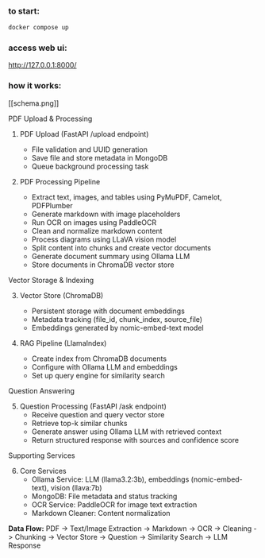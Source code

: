### to start:
```bash
docker compose up
```
### access web ui:
http://127.0.0.1:8000/

### how it works:

[[schema.png]]

PDF Upload & Processing

1. PDF Upload (FastAPI /upload endpoint)
   - File validation and UUID generation
   - Save file and store metadata in MongoDB
   - Queue background processing task

2. PDF Processing Pipeline
   - Extract text, images, and tables using PyMuPDF, Camelot, PDFPlumber
   - Generate markdown with image placeholders
   - Run OCR on images using PaddleOCR
   - Clean and normalize markdown content
   - Process diagrams using LLaVA vision model
   - Split content into chunks and create vector documents
   - Generate document summary using Ollama LLM
   - Store documents in ChromaDB vector store

Vector Storage & Indexing

3. Vector Store (ChromaDB)
   - Persistent storage with document embeddings
   - Metadata tracking (file_id, chunk_index, source_file)
   - Embeddings generated by nomic-embed-text model

4. RAG Pipeline (LlamaIndex)
   - Create index from ChromaDB documents
   - Configure with Ollama LLM and embeddings
   - Set up query engine for similarity search

Question Answering

5. Question Processing (FastAPI /ask endpoint)
   - Receive question and query vector store
   - Retrieve top-k similar chunks
   - Generate answer using Ollama LLM with retrieved context
   - Return structured response with sources and confidence score

Supporting Services

6. Core Services
   - Ollama Service: LLM (llama3.2:3b), embeddings (nomic-embed-text), vision (llava:7b)
   - MongoDB: File metadata and status tracking
   - OCR Service: PaddleOCR for image text extraction
   - Markdown Cleaner: Content normalization

**Data Flow:**
PDF -> Text/Image Extraction -> Markdown -> OCR -> Cleaning -> Chunking -> Vector Store -> Question -> Similarity Search -> LLM Response
